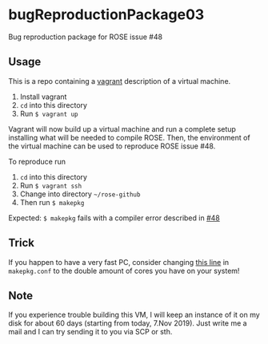 # bugReproductionPackage03

Bug reproduction package for ROSE issue #48

## Usage

This is a repo containing a [vagrant](https://www.vagrantup.com/) description
of a virtual machine.

1. Install vagrant
1. `cd` into this directory
1. Run `$ vagrant up`

Vagrant will now build up a virtual machine and run a
complete setup installing what will be needed to compile
ROSE. Then, the environment of the virtual machine
can be used to reproduce ROSE issue #48.

To reproduce run

1. `cd` into this directory
1. Run `$ vagrant ssh`
1. Change into directory `~/rose-github`
1. Then run `$ makepkg`

Expected: `$ makepkg` fails with a compiler error described in [#48](https://github.com/rose-compiler/rose/issues/48)

## Trick

If you happen to have a very fast PC, consider changing
[this line](https://github.com/forflo/bugReproductionPackage03/blob/f6902b22e8ba47fd457bbedce1991d24f52bf3e9/makepkg.conf#L44)
in `makepkg.conf` to the double amount of cores you have on your system!

## Note

If you experience trouble building this VM, I will keep an instance
of it on my disk for about 60 days (starting from today, 7.Nov 2019).
Just write me a mail and I can try sending it to you via SCP or sth.
